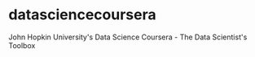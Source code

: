# datasciencecoursera
John Hopkin University's Data Science Coursera - The Data Scientist's Toolbox
